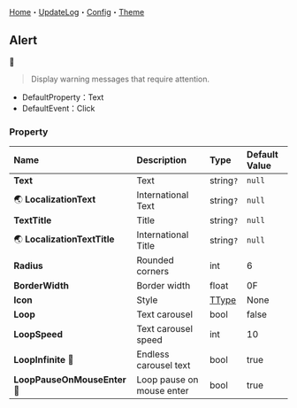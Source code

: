 [Home](../Home.md)・[UpdateLog](../UpdateLog.md)・[Config](../Config.md)・[Theme](../Theme.md)

## Alert
👚

> Display warning messages that require attention.

- DefaultProperty：Text
- DefaultEvent：Click

### Property

Name | Description | Type | Default Value |
:--|:--|:--|:--|
**Text** | Text | string`?` | `null` |
🌏 **LocalizationText** | International Text | string`?` | `null` |
**TextTitle** | Title | string`?` | `null` |
🌏 **LocalizationTextTitle** | International Title | string`?` | `null` |
**Radius** | Rounded corners | int | 6 |
**BorderWidth** | Border width | float | 0F |
**Icon** | Style | [TType](Enum.md#ttype) | None |
**Loop** | Text carousel | bool | false |
**LoopSpeed** | Text carousel speed | int | 10 |
**LoopInfinite** 🔴 | Endless carousel text | bool | true |
**LoopPauseOnMouseEnter** 🔴 | Loop pause on mouse enter | bool | true |